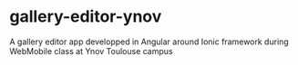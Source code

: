 # gallery-editor-ynov

A gallery editor app developped in Angular around Ionic framework during WebMobile class at Ynov Toulouse campus
